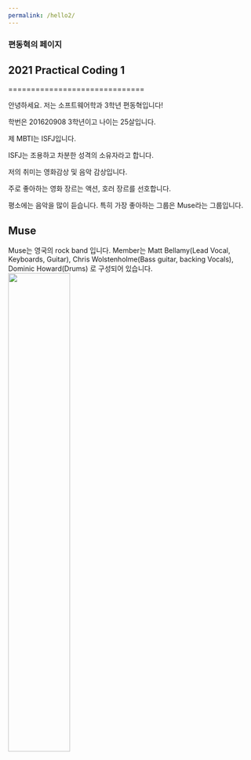 ```yaml
---
permalink: /hello2/
---
```



### 편동혁의 페이지

## 2021 Practical Coding 1
==============================


안녕하세요. 저는 소프트웨어학과 3학년 편동혁입니다!

학번은 201620908 3학년이고 나이는 25살입니다.

제 MBTI는 ISFJ입니다.

ISFJ는 조용하고 차분한 성격의 소유자라고 합니다.

저의 취미는 영화감상 및 음악 감상입니다.

주로 좋아하는 영화 장르는 액션, 호러 장르를 선호합니다.

평소에는 음악을 많이 듣습니다. 특히 가장 좋아하는 그룹은 Muse라는 그룹입니다.

## Muse

Muse는 영국의 rock band 입니다.
Member는 Matt Bellamy(Lead Vocal, Keyboards, Guitar), Chris Wolstenholme(Bass guitar, backing Vocals), Dominic Howard(Drums) 로 구성되어 있습니다.
<img src = "https://en.wikipedia.org/wiki/File:MuseBristol_050619-118_(48035812973).jpg" width="50%">

